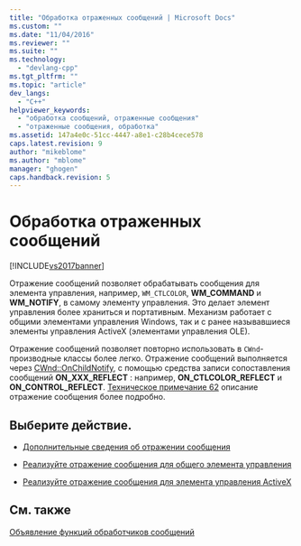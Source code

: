 ```yaml
---
title: "Обработка отраженных сообщений | Microsoft Docs"
ms.custom: ""
ms.date: "11/04/2016"
ms.reviewer: ""
ms.suite: ""
ms.technology: 
  - "devlang-cpp"
ms.tgt_pltfrm: ""
ms.topic: "article"
dev_langs: 
  - "C++"
helpviewer_keywords: 
  - "обработка сообщений, отраженные сообщения"
  - "отраженные сообщения, обработка"
ms.assetid: 147a4e0c-51cc-4447-a8e1-c28b4cece578
caps.latest.revision: 9
author: "mikeblome"
ms.author: "mblome"
manager: "ghogen"
caps.handback.revision: 5
---
```

# Обработка отраженных сообщений
[!INCLUDE[vs2017banner](../assembler/inline/includes/vs2017banner.md)]

Отражение сообщений позволяет обрабатывать сообщения для элемента управления, например, `WM_CTLCOLOR`, **WM\_COMMAND** и **WM\_NOTIFY**, в самому элементу управления.  Это делает элемент управления более храниться и портативным.  Механизм работает с общими элементами управления Windows, так и с ранее называвшиеся элементы управления ActiveX \(элементами управления OLE\).  
  
 Отражение сообщений позволяет повторно использовать в `CWnd`\- производные классы более легко.  Отражение сообщений выполняется через [CWnd::OnChildNotify](../Topic/CWnd::OnChildNotify.md), с помощью средства записи сопоставления сообщений **ON\_XXX\_REFLECT** : например, **ON\_CTLCOLOR\_REFLECT** и **ON\_CONTROL\_REFLECT**.  [Техническое примечание 62](../mfc/tn062-message-reflection-for-windows-controls.md) описание отражение сообщения более подробно.  
  
## Выберите действие.  
  
-   [Дополнительные сведения об отражении сообщения](../mfc/tn062-message-reflection-for-windows-controls.md)  
  
-   [Реализуйте отражение сообщения для общего элемента управления](../mfc/tn062-message-reflection-for-windows-controls.md)  
  
-   [Реализуйте отражение сообщения для элемента управления ActiveX](../mfc/mfc-activex-controls-subclassing-a-windows-control.md)  
  
## См. также  
 [Объявление функций обработчиков сообщений](../mfc/declaring-message-handler-functions.md)